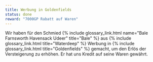 ```yaml
---
title: Werbung in Goldenfields
status: done
reward: "7000GP Rabatt auf Waren"
---
```


Wir haben für den Schmied {% include glossary_link.html name="Bale Farnsworth Havensack Udeer"
title="Bale" %} aus {% include glossary_link.html title="Waterdeep" %} Werbung in {% include
glossary_link.html title="Goldenfields" %} gemacht, um den Erlös der Versteigerung zu erhöhen. Er
hat uns Kredit auf seine Waren gewährt.
